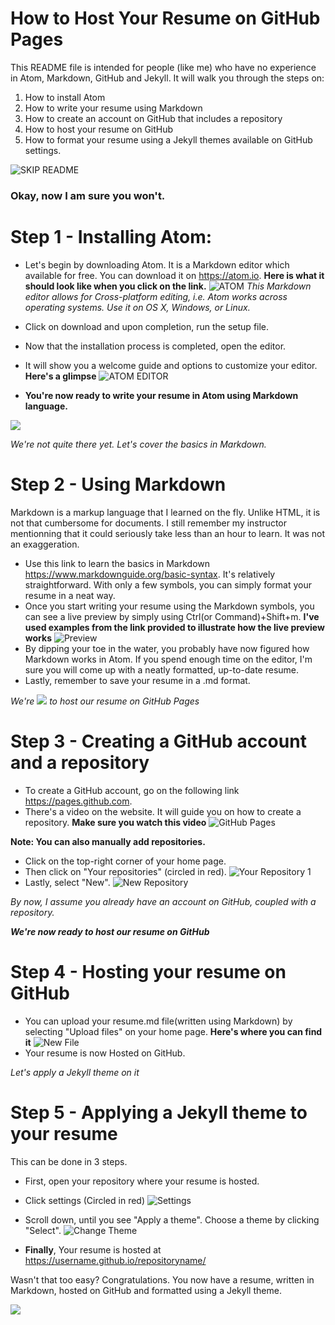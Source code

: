 # How to Host Your Resume on GitHub Pages
This README file is intended for people (like me) who have no experience in Atom, Markdown, GitHub and Jekyll.
It will walk you through the steps on:
1. How to install Atom
2. How to write your resume using Markdown
3. How to create an account on GitHub that includes a repository
4. How to host your resume on GitHub 
5. How to format your resume using a Jekyll themes available on GitHub settings. 

![SKIP README](https://github.com/KeshavModun/Resume/blob/master/IMG/SKIP%20README.jpg)
### Okay, now I am sure you won't. 

# Step 1 - Installing Atom:
- Let's begin by downloading Atom. It is a Markdown editor which available for free. You can download it on <https://atom.io>.
**Here is what it should look like when you click on the link.**
![ATOM](https://github.com/KeshavModun/Resume/blob/master/IMG/ATOM.PNG)
_This Markdown editor allows for Cross-platform editing, i.e. Atom works across operating systems. Use it on OS X, Windows, or Linux._

- Click on download and upon completion, run the setup file. 
- Now that the installation process is completed, open the editor.
- It will show you a welcome guide and options to customize your editor. 
**Here's a glimpse**
![ATOM EDITOR](https://github.com/KeshavModun/Resume/blob/master/IMG/Atom%20Editor.PNG)
- **You're now ready to write your resume in Atom using Markdown language.** 

<img src="https://media.giphy.com/media/dvJCqEDsUoAxYT0Ah8/giphy.gif">

*We're not quite there yet. Let's cover the basics in Markdown.*
# Step 2 - Using Markdown
Markdown is a markup language that I learned on the fly. Unlike HTML, it is not that cumbersome for documents. I still remember my instructor mentionning that it could seriously take less than an hour to learn. It was not an exaggeration.

- Use this link to learn the basics in Markdown <https://www.markdownguide.org/basic-syntax>. It's relatively straightforward. With only a few symbols, you can simply format your resume in a neat way. 
- Once you start writing your resume using the Markdown symbols, you can see a live preview by simply using Ctrl(or Command)+Shift+m. 
**I've used examples from the link provided to illustrate how the live preview works**
![Preview](https://github.com/KeshavModun/Resume/blob/master/IMG/Preview.PNG)
- By dipping your toe in the water, you probably have now figured how Markdown works in Atom. If you spend enough time on the editor, I'm sure you will come up with a neatly formatted, up-to-date resume.
- Lastly, remember to save your resume in a .md format. 

_We're_  <img src="https://media.giphy.com/media/z3piokwf0WPH81MOhu/giphy.gif">  _to host our resume on GitHub Pages_

# Step 3 - Creating a GitHub account and a repository
- To create a GitHub account, go on the following link <https://pages.github.com>. 
- There's a video on the website. It will guide you on how to create a repository. 
**Make sure you watch this video**
![GitHub Pages](https://github.com/KeshavModun/Resume/blob/master/IMG/GitHub%20Pages.PNG)


**Note: You can also manually add repositories.** 
- Click on the top-right corner of your home page.
- Then click on "Your repositories" (circled in red).
![Your Repository 1](https://github.com/KeshavModun/Resume/blob/master/IMG/Your%20Repository%201.PNG)
- Lastly, select "New".
![New Repository](https://github.com/KeshavModun/Resume/blob/master/IMG/New%20Repository.PNG)

_By now, I assume you already have an account on GitHub, coupled with a repository._

***We're now ready to host our resume on GitHub*** 

# Step 4 - Hosting your resume on GitHub
- You can upload your resume.md file(written using Markdown) by selecting "Upload files" on your home page.
**Here's where you can find it**
![New File](https://github.com/KeshavModun/Resume/blob/master/IMG/Upload%20files.PNG)
- Your resume is now Hosted on GitHub.

_Let's apply a Jekyll theme on it_

# Step 5 - Applying a Jekyll theme to your resume
This can be done in 3 steps. 
- First, open your repository where your resume is hosted. 
- Click settings (Circled in red)
![Settings](https://github.com/KeshavModun/Resume/blob/master/IMG/Settings.PNG)

- Scroll down, until you see "Apply a theme". Choose a theme by clicking "Select". 
![Change Theme](https://github.com/KeshavModun/Resume/blob/master/IMG/Change%20Theme.PNG)

- **Finally**,  Your resume is hosted at <https://username.github.io/repositoryname/>

Wasn't that too easy? Congratulations. You now have a resume, written in Markdown, hosted on GitHub and formatted using a Jekyll theme. 

<img src="https://media.giphy.com/media/d31w24psGYeekCZy/giphy.gif">

